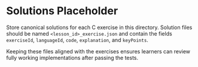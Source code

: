 # Solutions Placeholder

Store canonical solutions for each C exercise in this directory. Solution files should be named `<lesson_id>_exercise.json` and contain the fields `exerciseId`, `languageId`, `code`, `explanation`, and `keyPoints`.

Keeping these files aligned with the exercises ensures learners can review fully working implementations after passing the tests.
